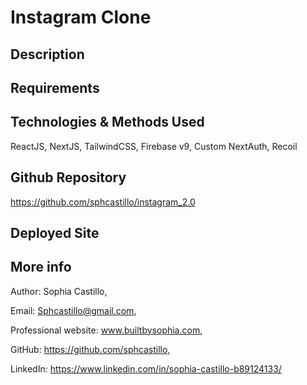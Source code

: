 # Instagram Clone 

## Description


## Requirements

## Technologies & Methods Used

ReactJS, NextJS, TailwindCSS, Firebase v9, Custom NextAuth, Recoil

## Github Repository

https://github.com/sphcastillo/instagram_2.0

## Deployed Site

## More info

Author: Sophia Castillo,

Email: Sphcastillo@gmail.com,

Professional website: www.builtbysophia.com,

GitHub: https://github.com/sphcastillo,

LinkedIn: https://www.linkedin.com/in/sophia-castillo-b89124133/


